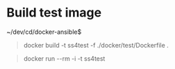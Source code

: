 # Build test image

~/dev/cd/docker-ansible$ 
> docker build -t ss4test -f ./docker/test/Dockerfile .

> docker run --rm -i -t ss4test